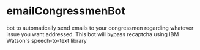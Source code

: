 # emailCongressmenBot
bot to automatically send emails to your congressmen regarding whatever issue you want addressed. This bot will bypass recaptcha using IBM Watson's speech-to-text library
